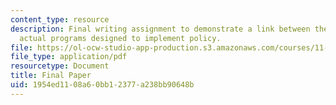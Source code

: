 ```yaml
---
content_type: resource
description: Final writing assignment to demonstrate a link between the theory and
  actual programs designed to implement policy.
file: https://ol-ocw-studio-app-production.s3.amazonaws.com/courses/11-337j-urban-design-policy-and-action-spring-2007/1954ed1108a60bb12377a238bb90648b_final_paper.pdf
file_type: application/pdf
resourcetype: Document
title: Final Paper
uid: 1954ed11-08a6-0bb1-2377-a238bb90648b
---
```

